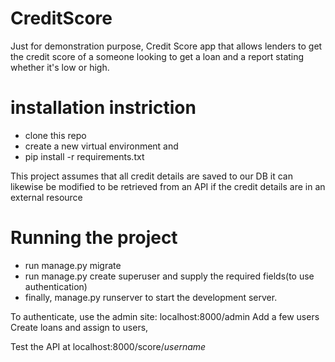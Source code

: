 # CreditScore

Just for demonstration purpose,
Credit Score app that allows lenders to get the credit score of a someone looking to get a loan and a report stating whether it's low or high.

# installation instriction
- clone this repo
- create a new virtual environment and
- pip install -r requirements.txt

This project assumes that all credit details are saved to our DB
it can likewise be modified to be retrieved from an API if the credit details are in an external resource

# Running the project
-  run manage.py migrate
-  run manage.py create superuser and supply the required fields(to use authentication)
-  finally, manage.py runserver to start the development server.

To authenticate, use the admin site: localhost:8000/admin
Add a few users
Create loans and assign to users,

Test the API at localhost:8000/score/*username*
